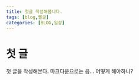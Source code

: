 ```yaml
---
title: 첫글 작성해봅니다.
tags: [blog,뻘글]
categories: [BLOG,일상]
---
```

# 첫 글
첫 글을 작성해본다.
마크다운으로는 음... 어떻게 해야하니?
